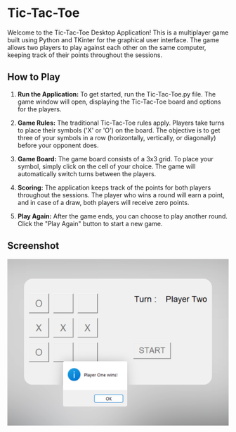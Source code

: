# Tic-Tac-Toe

Welcome to the Tic-Tac-Toe Desktop Application! This is a multiplayer game built using Python and TKinter for the graphical user interface. The game allows two players to play against each other on the same computer, keeping track of their points throughout the sessions.

## How to Play
1. **Run the Application:** To get started, run the Tic-Tac-Toe.py file. The game window will open, displaying the Tic-Tac-Toe board and options for the players.

2. **Game Rules:** The traditional Tic-Tac-Toe rules apply. Players take turns to place their symbols ('X' or 'O') on the board. The objective is to get three of your symbols in a row (horizontally, vertically, or diagonally) before your opponent does.

3. **Game Board:** The game board consists of a 3x3 grid. To place your symbol, simply click on the cell of your choice. The game will automatically switch turns between the players.

4. **Scoring:** The application keeps track of the points for both players throughout the sessions. The player who wins a round will earn a point, and in case of a draw, both players will receive zero points.

5. **Play Again:** After the game ends, you can choose to play another round. Click the "Play Again" button to start a new game.

## Screenshot
![Screenshot of game](DA3.png)
